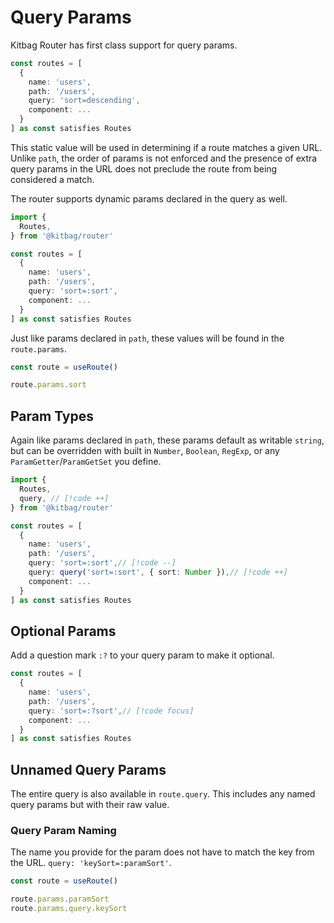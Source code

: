 # Query Params

Kitbag Router has first class support for query params.

```ts
const routes = [
  {
    name: 'users',
    path: '/users',
    query: 'sort=descending',
    component: ...
  }
] as const satisfies Routes
```

This static value will be used in determining if a route matches a given URL. Unlike `path`, the order of params is not enforced and the presence of extra query params in the URL does not preclude the route from being considered a match.

The router supports dynamic params declared in the query as well.

```ts
import { 
  Routes,
} from '@kitbag/router'

const routes = [
  {
    name: 'users',
    path: '/users',
    query: 'sort=:sort',
    component: ...
  }
] as const satisfies Routes
```

Just like params declared in `path`, these values will be found in the `route.params`.

```ts
const route = useRoute()

route.params.sort
```

## Param Types

Again like params declared in `path`, these params default as writable `string`, but can be overridden with built in `Number`, `Boolean`, `RegExp`, or any `ParamGetter`/`ParamGetSet` you define.

```ts
import { 
  Routes,
  query, // [!code ++]
} from '@kitbag/router'

const routes = [
  {
    name: 'users',
    path: '/users',
    query: 'sort=:sort',// [!code --]
    query: query('sort=:sort', { sort: Number }),// [!code ++]
    component: ...
  }
] as const satisfies Routes
```

## Optional Params

Add a question mark `:?` to your query param to make it optional.

```ts
const routes = [
  {
    name: 'users',
    path: '/users',
    query: 'sort=:?sort',// [!code focus]
    component: ...
  }
] as const satisfies Routes
```

## Unnamed Query Params

The entire query is also available in `route.query`. This includes any named query params but with their raw value.

### Query Param Naming

The name you provide for the param does not have to match the key from the URL. `query: 'keySort=:paramSort'`.

```ts
const route = useRoute()

route.params.paramSort
route.params.query.keySort
```
